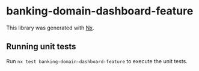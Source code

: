 # banking-domain-dashboard-feature

This library was generated with [Nx](https://nx.dev).

## Running unit tests

Run `nx test banking-domain-dashboard-feature` to execute the unit tests.
